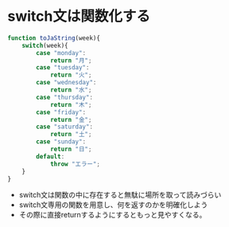 # switch文は関数化する
```javascript
function toJaString(week){
    switch(week){
        case "monday":
            return "月";
        case "tuesday":
            return "火";
        case "wednesday":
            return "水";
        case "thursday":
            return "木";
        case "friday":
            return "金";
        case "saturday":
            return "土";
        case "sunday":
            return "日";
        default:
            throw "エラー";
    }
}

```
* switch文は関数の中に存在すると無駄に場所を取って読みづらい
* switch文専用の関数を用意し、何を返すのかを明確化しよう
* その際に直接returnするようにするともっと見やすくなる。

